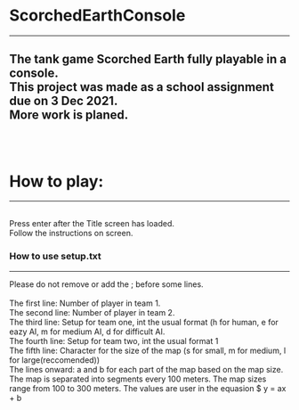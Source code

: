 # ScorchedEarthConsole
---
 The tank game Scorched Earth fully playable in a console.<br>
This project was made as a school assignment due on 3 Dec 2021.
<br>More work is planed.<br><br><br>
---
# How to play:
---
<br>
 Press enter after the Title screen has loaded. <br>
 Follow the instructions on screen. <br>
 
### How to use setup.txt
---
Please do not remove or add the ; before some lines.<br><br>
The first line: Number of player in team 1.<br>
The second line: Number of player in team 2.<br>
The third line: Setup for team one, int the usual format (h for human, e for eazy AI, m for medium AI, d for difficult AI.<br>
The fourth line: Setup for team two, int the usual format 1<br>
The fifth line: Character for the size of the map (s for small, m for medium, l for large(reccomended))<br>
The lines onward: a and b for each part of the map based on the map size. The map is separated into segments every 100 meters. The map sizes range from 100 to 300 meters. The values are user in the equasion $
y = ax + b


